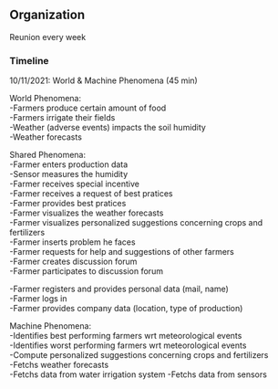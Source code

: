 ## Organization
Reunion every week




### Timeline
10/11/2021: World & Machine Phenomena (45 min)

World Phenomena:  
-Farmers produce certain amount of food  
-Farmers irrigate their fields  
-Weather (adverse events) impacts the soil humidity  
-Weather forecasts  

Shared Phenomena:   
-Farmer enters production data  
-Sensor measures the humidity  
-Farmer receives special incentive  
-Farmer receives a request of best pratices  
-Farmer provides best pratices  
-Farmer visualizes the weather forecasts  
-Farmer visualizes personalized suggestions concerning crops and fertilizers  
-Farmer inserts problem he faces  
-Farmer requests for help and suggestions of other farmers  
-Farmer creates discussion forum  
-Farmer participates to discussion forum  

-Farmer registers and provides personal data (mail, name)  
-Farmer logs in  
-Farmer provides company data (location, type of production)  


Machine Phenomena:   
-Identifies best performing farmers wrt meteorological events  
-Identifies worst performing farmers wrt meteorological events  
-Compute personalized suggestions concerning crops and fertilizers    
-Fetchs weather forecasts  
-Fetchs data from water irrigation system
-Fetchs data from sensors


